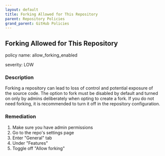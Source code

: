 ```yaml
---
layout: default
title: Forking Allowed for This Repository
parent: Repository Policies
grand_parent: GitHub Policies
---
```



## Forking Allowed for This Repository
policy name: allow_forking_enabled

severity: LOW

### Description
Forking a repository can lead to loss of control and potential exposure of the source code. The option to fork must be disabled by default and turned on only by admins deliberately when opting to create a fork. If you do not need forking, it is recommended to turn it off in the repository configuration.


### Remediation
1. Make sure you have admin permissions
2. Go to the repo's settings page
3. Enter "General" tab
4. Under "Features"
5. Toggle off "Allow forking"




